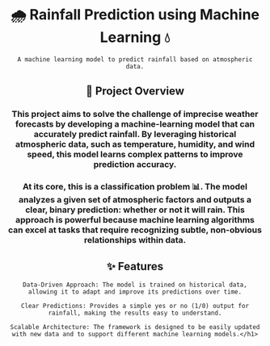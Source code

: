<div align="center">


<h1>🌧️ Rainfall Prediction using Machine Learning 💧</h1>

    A machine learning model to predict rainfall based on atmospheric data.

<h2>🚀 Project Overview</h2>

<h3>This project aims to solve the challenge of imprecise weather forecasts by developing a machine-learning model that can accurately predict rainfall. By leveraging historical atmospheric data, such as temperature, humidity, and wind speed, this model learns complex patterns to improve prediction accuracy.</h3>

<h3>At its core, this is a classification problem 📊. The model analyzes a given set of atmospheric factors and outputs a clear, binary prediction: whether or not it will rain. This approach is powerful because machine learning algorithms can excel at tasks that require recognizing subtle, non-obvious relationships within data.</h3>
<h2>✨ Features</h2>

    Data-Driven Approach: The model is trained on historical data, allowing it to adapt and improve its predictions over time.

    Clear Predictions: Provides a simple yes or no (1/0) output for rainfall, making the results easy to understand.

    Scalable Architecture: The framework is designed to be easily updated with new data and to support different machine learning models.</h1>


</div>
